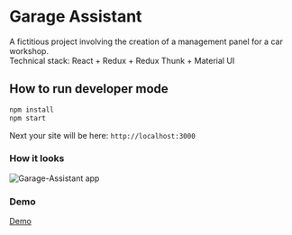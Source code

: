 # Garage Assistant
A fictitious project involving the creation of a management panel for a car workshop.  
Technical stack: React + Redux + Redux Thunk + Material UI

## How to run developer mode

```javascript
npm install
npm start
```

Next your site will be here: `http://localhost:3000`

### How it looks
![Garage-Assistant app](http://garage-assistant.tiptopdesign.pl/preview.png)

### Demo
[Demo](http://garage-assistant.tiptopdesign.pl)
